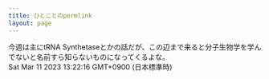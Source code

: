 ```yaml
---
title: ひとことのpermlink
layout: page
---
```

<div class="box" dt="1678508536416">
  今週は主にtRNA Synthetaseとかの話だが、この辺まで来ると分子生物学を学んでないと名前すら知らないものになってくるよな。
  <div class="content is-small">Sat Mar 11 2023 13:22:16 GMT+0900 (日本標準時)</div>
</div>